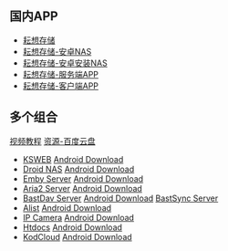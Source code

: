 ## 国内APP
- [耘想存储](https://www.tilldream.com)
- [耘想存储-安卓NAS](https://tilldream.com/portal.php?mod=view&aid=96)
- [耘想存储-安卓安装NAS](https://www.tilldream.com/forum.php?mod=viewthread&tid=390)
- [耘想存储-服务端APP](http://td.yangsixuan.cn:17689/download/andrnas/AndrNAS.apk)
- [耘想存储-客户端APP](https://link.yun.tilldream.com/)

## 多个组合
[视频教程](https://www.bilibili.com/video/BV1sd4y1w75r) [资源-百度云盘](http://pan.baidu.com/s/1aLvfUJfw-Ph4vjkfK7-Bzg?pwd=xont)

- [KSWEB](https://www.kslabs.ru/) [Android Download](https://www.kslabs.ru/content/KSWEB-3.988_arm.apk)
- [Droid NAS]() [Android Download](https://m.apkpure.com/droid-nas/com.codesector.droidnas/download/1.1)
- [Emby Server](https://emby.media/download.html) [Android Download](https://emby.media/server-android.html)
- [Aria2 Server](Aria2) [Android Download](https://github.com/aria2/aria2/releases/download/release-1.36.0/aria2-1.36.0-aarch64-linux-android-build1.zip)
- [BastDav Server](https://bestdav.com/) [Android Download](https://bestdav.com/download.htm) [BastSync Server](https://www.risefly.com/fsedwld.htm)
- [Alist](https://alist.nn.ci/) [Android Download](https://github.com/alist-org/alist/releases)
- [IP Camera]() [Android Download]()
- [Htdocs]() [Android Download]()
- [KodCloud](https://kodcloud.com/download/) [Android Download](https://static.kodcloud.com/update/client/app/kodbox/app-kod-release.apk)
